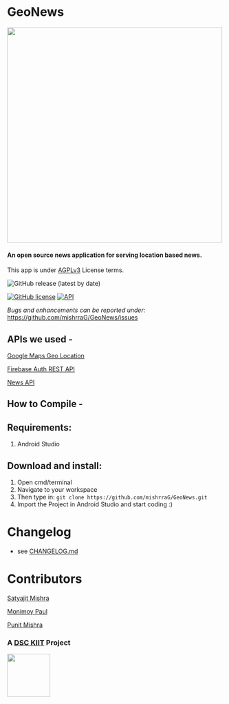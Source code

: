 # GeoNews
<img src="https://github.com/anshumanpati6/GeoNews/blob/master/geonews.png" width="500">

#### An open source news application for serving location based news.

This app is under [AGPLv3](https://www.gnu.org/licenses/license-list.html#AGPLv3.0) License terms.

![GitHub release (latest by date)](https://img.shields.io/github/v/release/mishrraG/GeoNews)


[![GitHub license](https://img.shields.io/github/license/anshumanpati6/GeoNews?color=bright%20green&label=Android%20CI&logo=Github&logoColor=white&style=plastic)](https://github.com/mishrraG/GeoNews/actions/new)                  [![API](https://img.shields.io/badge/API%20Level-28-blue)](https://android-arsenal.com/api?level=28)

*Bugs and enhancements can be reported under:* https://github.com/mishrraG/GeoNews/issues

## APIs we used -

[Google Maps Geo Location](https://cloud.google.com/maps-platform/)

[Firebase Auth REST API](https://firebase.google.com/docs/reference/rest/auth)

[News API](https://newsapi.org/)



## How to Compile -

Requirements:
-----------------------
  1. Android Studio

Download and install:
-----------------------
  1. Open cmd/terminal
  2. Navigate to your workspace
  3. Then type in: `git clone https://github.com/mishrraG/GeoNews.git`
  4. Import the Project in Android Studio and start coding :)


  
Changelog
==================================
- see [CHANGELOG.md](CHANGELOG.md)




Contributors
=====================================
[Satyajit Mishra](https://github.com/smish-hash)

[Monimoy Paul](https://github.com/monimoy-code)

[Punit Mishra](https://github.com/T1NUP)



### A [DSC KIIT](https://github.com/DSC-KIIT) Project

<img src="https://dev-to-uploads.s3.amazonaws.com/uploads/organization/profile_image/2086/859e9317-d715-4a2b-b88e-61cdfd379039.png" width="100">
